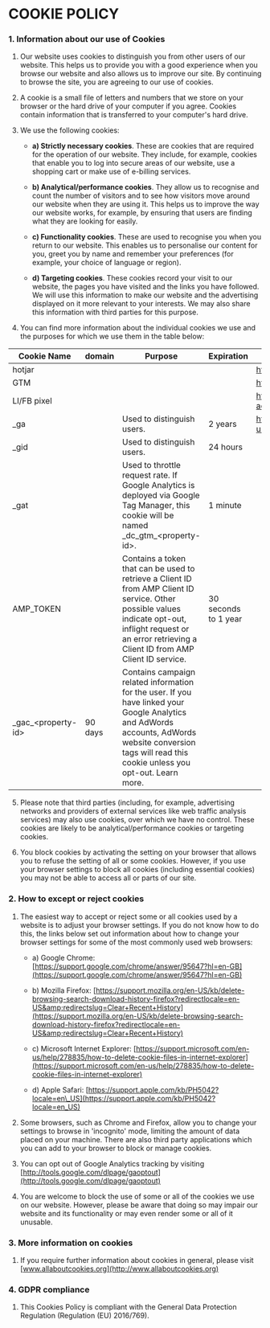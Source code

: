 # COOKIE POLICY

### 1.  Information about our use of Cookies

   1. Our website uses cookies to distinguish you from other users of our website. This helps us to provide you with a good experience when you browse our website and also allows us to improve our site. By continuing to browse the site, you are agreeing to our use of cookies. 
 
   2. A cookie is a small file of letters and numbers that we store on your browser or the hard drive of your computer if you agree. Cookies contain information that is transferred to your computer&#39;s hard drive.  

   3. We use the following cookies:  

      * **a) Strictly necessary cookies**. These are cookies that are required for the operation of our website. They include, for example, cookies that enable you to log into secure areas of our website, use a shopping cart or make use of e-billing services.  

      * **b) Analytical/performance cookies**. They allow us to recognise and count the number of visitors and to see how visitors move around our website when they are using it. This helps us to improve the way our website works, for example, by ensuring that users are finding what they are looking for easily.  

      * **c) Functionality cookies**. These are used to recognise you when you return to our website. This enables us to personalise our content for you, greet you by name and remember your preferences (for example, your choice of language or region).  

      * **d) Targeting cookies**. These cookies record your visit to our website, the pages you have visited and the links you have followed. We will use this information to make our website and the advertising displayed on it more relevant to your interests. We may also share this information with third parties for this purpose.  

  4. You can find more information about the individual cookies we use and the purposes for which we use them in the table below:  

| **Cookie Name**  | **domain** | **Purpose**  | **Expiration** | **More Information**  |
|---|----|-----------------|--------------------|---------------------|
| hotjar | | | | <https://help.hotjar.com/hc/en-us/articles/115011789248-Hotjar-Cookies> |
| GTM | | | | <https://www.analyticsmania.com/post/cookies-with-google-tag-manager/> |
| LI/FB pixel | | | | <https://developers.facebook.com/docs/facebook-pixel/pixel-with-ads/conversion-tracking>  |
| \_ga | | Used to distinguish users. | 2 years | <https://developers.google.com/analytics/devguides/collection/analyticsjs/cookie-usage>   |
| \_gid | | Used to distinguish users. | 24 hours |                                                                                           |
| \_gat | | Used to throttle request rate. If Google Analytics is deployed via Google Tag Manager, this cookie will be named \_dc_gtm_\<property-id\>. | 1 minute | |
| AMP_TOKEN | | Contains a token that can be used to retrieve a Client ID from AMP Client ID service. Other possible values indicate opt-out, inflight request or an error retrieving a Client ID from AMP Client ID service. | 30 seconds to 1 year  | |
| \_gac_\<property-id\> | 90 days | Contains campaign related information for the user. If you have linked your Google Analytics and AdWords accounts, AdWords website conversion tags will read this cookie unless you opt-out. Learn more. | | |


   5. Please note that third parties (including, for example, advertising networks and providers of external services like web traffic analysis services) may also use cookies, over which we have no control. These cookies are likely to be analytical/performance cookies or targeting cookies.  

   6. You block cookies by activating the setting on your browser that allows you to refuse the setting of all or some cookies. However, if you use your browser settings to block all cookies (including essential cookies) you may not be able to access all or parts of our site.  

### 2. How to except or reject cookies  

   1. The easiest way to accept or reject some or all cookies used by a website is to adjust your browser settings. If you do not know how to do this, the links below set out information about how to change your browser settings for some of the most commonly used web browsers:  

      * a) Google Chrome: [https://support.google.com/chrome/answer/95647?hl=en-GB](https://support.google.com/chrome/answer/95647?hl=en-GB)  
   
      * b) Mozilla Firefox: [https://support.mozilla.org/en-US/kb/delete-browsing-search-download-history-firefox?redirectlocale=en-US&amp;redirectslug=Clear+Recent+History](https://support.mozilla.org/en-US/kb/delete-browsing-search-download-history-firefox?redirectlocale=en-US&amp;redirectslug=Clear+Recent+History)  
   
      * c) Microsoft Internet Explorer: [https://support.microsoft.com/en-us/help/278835/how-to-delete-cookie-files-in-internet-explorer](https://support.microsoft.com/en-us/help/278835/how-to-delete-cookie-files-in-internet-explorer)  

      * d) Apple Safari: [https://support.apple.com/kb/PH5042?locale=en\_US](https://support.apple.com/kb/PH5042?locale=en_US)  

   2. Some browsers, such as Chrome and Firefox, allow you to change your settings to browse in &#39;incognito&#39; mode, limiting the amount of data placed on your machine. There are also third party applications which you can add to your browser to block or manage cookies.

   2. You can opt out of Google Analytics tracking by visiting [http://tools.google.com/dlpage/gaoptout](http://tools.google.com/dlpage/gaoptout)  
  
   2. You are welcome to block the use of some or all of the cookies we use on our website. However, please be aware that doing so may impair our website and its functionality or may even render some or all of it unusable.  

### 3. More information on cookies  

1. If you require further information about cookies in general, please visit [www.allaboutcookies.org](http://www.allaboutcookies.org)  

### 4. GDPR compliance  

1. This Cookies Policy is compliant with the General Data Protection Regulation (Regulation (EU) 2016/769).